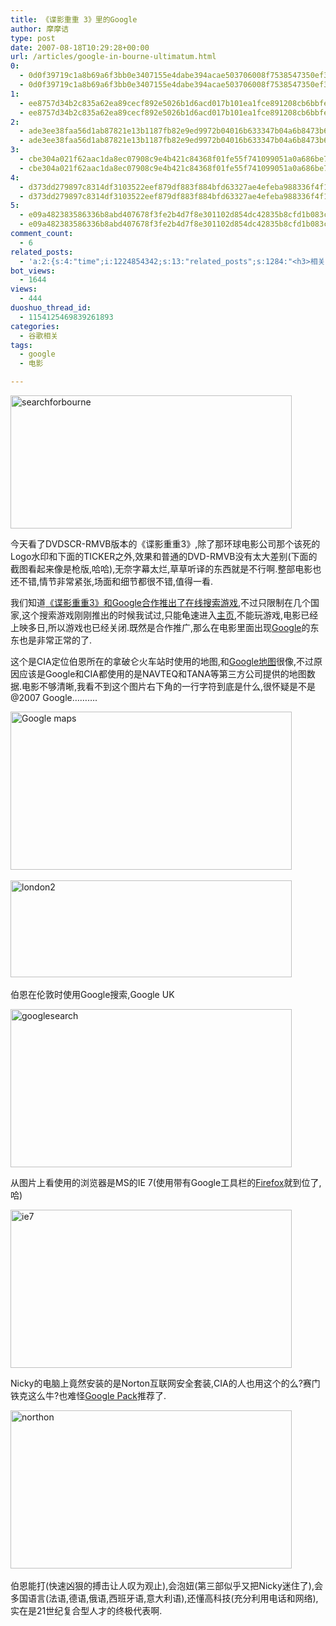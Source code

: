 ```yaml
---
title: 《谍影重重 3》里的Google
author: 摩摩诘
type: post
date: 2007-08-18T10:29:28+00:00
url: /articles/google-in-bourne-ultimatum.html
0:
  - 0d0f39719c1a8b69a6f3bb0e3407155e4dabe394acae503706008f7538547350ef349e368283c75994081f3320cc4346
  - 0d0f39719c1a8b69a6f3bb0e3407155e4dabe394acae503706008f7538547350ef349e368283c75994081f3320cc4346
1:
  - ee8757d34b2c835a62ea89cecf892e5026b1d6acd017b101ea1fce891208cb6bbfe2ddd024f6359d83224fe981684e7f
  - ee8757d34b2c835a62ea89cecf892e5026b1d6acd017b101ea1fce891208cb6bbfe2ddd024f6359d83224fe981684e7f
2:
  - ade3ee38faa56d1ab87821e13b1187fb82e9ed9972b04016b633347b04a6b8473b656dceb3f71b834a49796975465187
  - ade3ee38faa56d1ab87821e13b1187fb82e9ed9972b04016b633347b04a6b8473b656dceb3f71b834a49796975465187
3:
  - cbe304a021f62aac1da8ec07908c9e4b421c84368f01fe55f741099051a0a686be7b23e4856b07a83134e994e4425234
  - cbe304a021f62aac1da8ec07908c9e4b421c84368f01fe55f741099051a0a686be7b23e4856b07a83134e994e4425234
4:
  - d373dd279897c8314df3103522eef879df883f884bfd63327ae4efeba988336f4f1d4b55c608c89bea09e76b990ddfcc
  - d373dd279897c8314df3103522eef879df883f884bfd63327ae4efeba988336f4f1d4b55c608c89bea09e76b990ddfcc
5:
  - e09a482383586336b8abd407678f3fe2b4d7f8e301102d854dc42835b8cfd1b083c37e75098846844fec3635d5dc96a7
  - e09a482383586336b8abd407678f3fe2b4d7f8e301102d854dc42835b8cfd1b083c37e75098846844fec3635d5dc96a7
comment_count:
  - 6
related_posts:
  - 'a:2:{s:4:"time";i:1224854342;s:13:"related_posts";s:1284:"<h3>相关日志</h3><ul class="related_post"><li><a href="http://www.digglife.cn/articles/amateur-translators-use-google-please.html" title="业余电影翻译们,请你们多使用Google!">业余电影翻译们,请你们多使用Google!</a></li><li><a href="http://www.digglife.cn/articles/adsense-for-feed-review.html" title="Google AdSense的Feed广告">Google AdSense的Feed广告</a></li><li><a href="http://www.digglife.cn/articles/google-maps-japan-street-view.html" title="Google地图日本版加入街景(Street View)功能">Google地图日本版加入街景(Street View)功能</a></li><li><a href="http://www.digglife.cn/articles/knol-open.html" title="Google的维基百科Knol正式开放">Google的维基百科Knol正式开放</a></li><li><a href="http://www.digglife.cn/articles/google-docs-templates.html" title="使用开放的模板创建Google文件">使用开放的模板创建Google文件</a></li><li><a href="http://www.digglife.cn/articles/adsense-referrals-retired.html" title="Adsense推介计划将在8月底暂停">Adsense推介计划将在8月底暂停</a></li><li><a href="http://www.digglife.cn/articles/add-google-toolbar-functions-firefox3.html" title="给Firefox 3添加Google Toolbar的功能">给Firefox 3添加Google Toolbar的功能</a></li></ul>";}'
bot_views:
  - 1644
views:
  - 444
duoshuo_thread_id:
  - 1154125469839261893
categories:
  - 谷歌相关
tags:
  - google
  - 电影

---
```

<a atomicselection="true" href="https://www.digglife.net/wp-content/uploads/3/379/2007/08/searchforbourne.jpg"><img width="450" src="https://www.digglife.net/wp-content/uploads/3/379/2007/08/searchforbourne-thumb.jpg" alt="searchforbourne" height="213" /></a>

今天看了DVDSCR-RMVB版本的《谍影重重3》,除了那环球电影公司那个该死的Logo水印和下面的TICKER之外,效果和普通的DVD-RMVB没有太大差别(下面的截图看起来像是枪版,哈哈),无奈字幕太烂,草草听译的东西就是不行啊.整部电影也还不错,情节非常紧张,场面和细节都很不错,值得一看.

我们知道<a target="_blank" href="http://www.gseeker.com/50226711/googleaecceaeaecaeee3a_105899.php">《谍影重重3》和Google合作推出了在线搜索游戏</a>,不过只限制在几个国家,这个搜索游戏刚刚推出的时候我试过,只能龟速进入<a target="_blank" href="http://www.searchforbourne.com/">主页</a>,不能玩游戏,电影已经上映多日,所以游戏也已经关闭.既然是合作推广,那么在电影里面出现<a target="_blank" href="https://www.digglife.net/articles/category/about-google/">Google</a>的东东也是非常正常的了.

<!--more-->

这个是CIA定位伯恩所在的拿破仑火车站时使用的地图,和<a target="_blank" href="http://maps.google.com">Google地图</a>很像,不过原因应该是Google和CIA都使用的是NAVTEQ和TANA等第三方公司提供的地图数据.电影不够清晰,我看不到这个图片右下角的一行字符到底是什么,很怀疑是不是@2007 Google&#8230;&#8230;&#8230;.

<a atomicselection="true" href="https://www.digglife.net/wp-content/uploads/3/379/2007/08/google-maps.jpg"><img width="450" src="https://www.digglife.net/wp-content/uploads/3/379/2007/08/google-maps-thumb.jpg" alt="Google maps" height="253" /></a> 

<a atomicselection="true" href="https://www.digglife.net/wp-content/uploads/3/379/2007/08/london2.png"><img width="450" src="https://www.digglife.net/wp-content/uploads/3/379/2007/08/london2-thumb.png" alt="london2" height="155" /></a> 

伯恩在伦敦时使用Google搜索,Google UK

<a atomicselection="true" href="https://www.digglife.net/wp-content/uploads/3/379/2007/08/googlesearch.jpg"><img width="450" src="https://www.digglife.net/wp-content/uploads/3/379/2007/08/googlesearch-thumb.jpg" alt="googlesearch" height="253" /></a>

从图片上看使用的浏览器是MS的IE 7(使用带有Google工具栏的<a target="_blank" href="https://www.digglife.net/articles/category/firefox/">Firefox</a>就到位了,哈)

<a atomicselection="true" href="https://www.digglife.net/wp-content/uploads/3/379/2007/08/ie7.jpg"><img width="450" src="https://www.digglife.net/wp-content/uploads/3/379/2007/08/ie7-thumb.jpg" alt="ie7" height="253" /></a>

Nicky的电脑上竟然安装的是Norton互联网安全套装,CIA的人也用这个的么?赛门铁克这么牛?也难怪<a target="_blank" href="https://www.digglife.net/articles/google-pack-includes-sun-staroffice.html">Google Pack</a>推荐了.

<a atomicselection="true" href="https://www.digglife.net/wp-content/uploads/3/379/2007/08/northon.jpg"><img width="450" src="https://www.digglife.net/wp-content/uploads/3/379/2007/08/northon-thumb.jpg" alt="northon" height="253" /></a> 

伯恩能打(快速凶狠的搏击让人叹为观止),会泡妞(第三部似乎又把Nicky迷住了),会多国语言(法语,德语,俄语,西班牙语,意大利语),还懂高科技(充分利用电话和网络),实在是21世纪复合型人才的终极代表啊.
